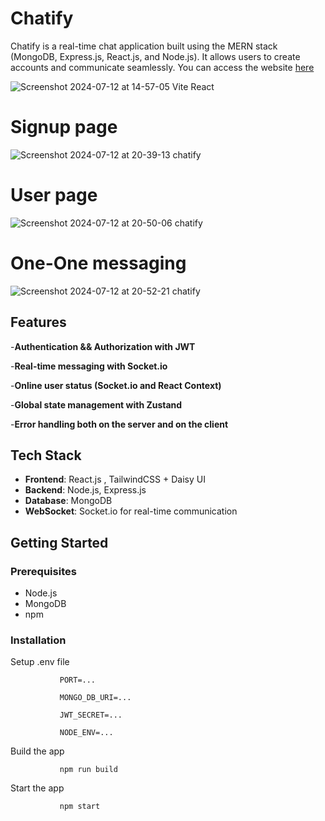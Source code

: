 # Chatify

Chatify is a real-time chat application built using the MERN stack (MongoDB, Express.js, React.js, and Node.js). It allows users to create accounts and communicate seamlessly.
 You can access the website <a href="https://chatify-mern-app-b93k.onrender.com">here</a>
 

![Screenshot 2024-07-12 at 14-57-05 Vite React](https://github.com/user-attachments/assets/c5f6387d-00b0-4711-b144-a93d40997bb0)

# Signup page

![Screenshot 2024-07-12 at 20-39-13 chatify](https://github.com/user-attachments/assets/461203d6-5a0b-47db-abd3-d32b07d5cef3)

# User page

![Screenshot 2024-07-12 at 20-50-06 chatify](https://github.com/user-attachments/assets/5017a2c5-26e1-44f2-b530-a6843095af16)


# One-One messaging

![Screenshot 2024-07-12 at 20-52-21 chatify](https://github.com/user-attachments/assets/ed22bf2d-39ff-49a4-8496-eb7d45d676f4)


## Features

-**Authentication && Authorization with JWT**

-**Real-time messaging with Socket.io**

-**Online user status (Socket.io and React Context)**

-**Global state management with Zustand**

-**Error handling both on the server and on the client**


## Tech Stack

- **Frontend**: React.js , TailwindCSS + Daisy UI
- **Backend**: Node.js, Express.js
- **Database**: MongoDB
- **WebSocket**: Socket.io for real-time communication

## Getting Started

### Prerequisites

- Node.js
- MongoDB 
- npm
     
### Installation

Setup .env file

               PORT=...
               
               MONGO_DB_URI=...
               
               JWT_SECRET=...
               
               NODE_ENV=...


Build the app

               npm run build

Start the app

               npm start
   
